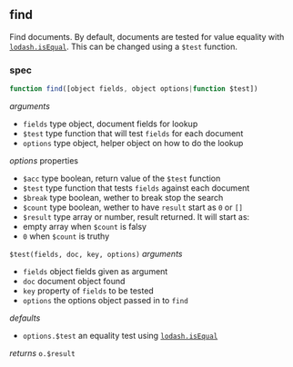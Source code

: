 ## find

Find documents. By default, documents are tested
for value equality with [`lodash.isEqual`][p-lodash.isEqual].
This can be changed using a `$test` function.

### spec
```js
function find([object fields, object options|function $test])
```

_arguments_
 - `fields` type object, document fields for lookup
 - `$test` type function that will test `fields` for each document
 - `options` type object, helper object on how to do the lookup

_options_ properties
 - `$acc` type boolean, return value of the `$test` function
 - `$test` type function that tests `fields` against each document
 - `$break` type boolean, wether to break stop the search
 - `$count` type boolean, wether to have `result` start as `0` or `[]`
 - `$result` type array or number, result returned. It will start as:
  - empty array when `$count` is falsy
  - `0` when `$count` is truthy

`$test(fields, doc, key, options)` _arguments_
 - `fields` object fields given as argument
 - `doc` document object found
 - `key` property of `fields` to be tested
 - `options` the options object passed in to `find`

_defaults_
- `options.$test` an equality test using [`lodash.isEqual`][p-lodash.isEqual]

_returns_ `o.$result`

[p-lodash.isEqual]: https://lodash.com/docs#isEqual